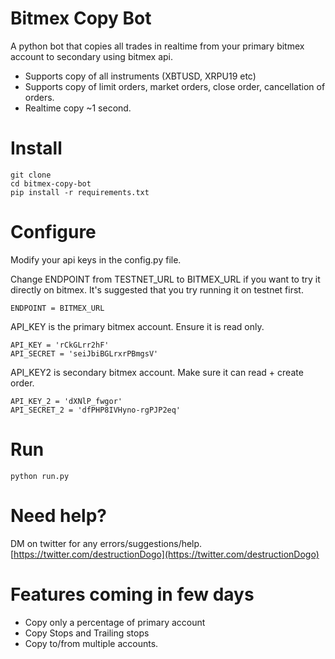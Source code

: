 # Bitmex Copy Bot

A python bot that copies all trades in realtime from your primary bitmex account to secondary using bitmex api.
- Supports copy of all instruments (XBTUSD, XRPU19 etc)
- Supports copy of limit orders, market orders, close order, cancellation of orders.
- Realtime copy ~1 second.

# Install

    git clone
    cd bitmex-copy-bot
    pip install -r requirements.txt

# Configure
Modify your api keys in the config.py file.

Change ENDPOINT from TESTNET_URL to BITMEX_URL if you want to try it directly on bitmex. It's suggested that you try running it on testnet first.

    ENDPOINT = BITMEX_URL

API_KEY is the primary bitmex account. Ensure it is read only.

    API_KEY = 'rCkGLrr2hF'
    API_SECRET = 'seiJbiBGLrxrPBmgsV'

API_KEY2 is secondary bitmex account. Make sure it can read + create order.

    API_KEY_2 = 'dXNlP_fwgor'
    API_SECRET_2 = 'dfPHP8IVHyno-rgPJP2eq'


# Run
    python run.py

# Need help?

DM on twitter for any errors/suggestions/help.
[https://twitter.com/destructionDogo](https://twitter.com/destructionDogo)

# Features coming in few days
- Copy only a percentage of primary account
- Copy Stops and Trailing stops
- Copy to/from multiple accounts.
